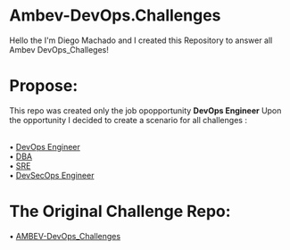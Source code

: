 # Ambev-DevOps.Challenges
Hello the I'm Diego Machado and I created this Repository to answer all Ambev DevOps_Challeges! 

# Propose:

This repo was created only the job opopportunity <b>DevOps Engineer</b>
Upon the opportunity I decided to create a scenario for all challenges :

<br>•	[DevOps Engineer](https://github.com/cervejaria-ambev/DevOps_Challenges/blob/master/devops.md)</br>
•	[DBA](https://github.com/cervejaria-ambev/DevOps_Challenges/blob/master/dbre.md)
<br>•	[SRE](https://github.com/cervejaria-ambev/DevOps_Challenges/blob/master/sre.md)</br>
•	[DevSecOps Engineer](https://github.com/cervejaria-ambev/DevOps_Challenges/blob/master/devsecops.md)</br>

# The Original Challenge Repo:
•	[AMBEV-DevOps_Challenges](https://github.com/cervejaria-ambev/DevOps_Challenges/)
